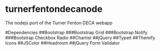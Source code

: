 # turnerfentondecanode
The nodejs port of the Turner Fenton DECA webapp


#Dependencies
##Bootstrap
###Bootstrap Grid
###Bootstrap Notify
###Bootstrap Checkbox Radio
##Chartist
##jQuery
##Typeit
##Themify Icons
##JSColor
##Headroom
##jQuery Form Validator
